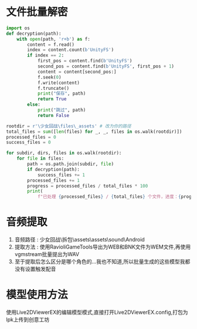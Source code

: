 # 文件批量解密
```python
import os
def decryption(path):
    with open(path, 'r+b') as f:
        content = f.read()
        index = content.count(b'UnityFS')
        if index == 2:
            first_pos = content.find(b'UnityFS')
            second_pos = content.find(b'UnityFS', first_pos + 1)
            content = content[second_pos:]
            f.seek(0)
            f.write(content)
            f.truncate()
            print("保存", path)
            return True
        else:
            print("跳过", path)
            return False

rootdir = r'\少女回战\files\_assets' # 改为你的路径
total_files = sum([len(files) for _, _, files in os.walk(rootdir)])
processed_files = 0
success_files = 0

for subdir, dirs, files in os.walk(rootdir):
    for file in files:
        path = os.path.join(subdir, file)
        if decryption(path):
            success_files += 1
        processed_files += 1
        progress = processed_files / total_files * 100
        print(
            f"已处理 {processed_files} / {total_files} 个文件，进度：{progress:.2f}% , 解密数量{success_files}")
```

# 音频提取
1. 音频路径 : 少女回战\拆包\assets\assets\sound\Android
2. 提取方法 : 使用RavioliGameTools导出为WEB和BNK文件为WEM文件,再使用vgmstream批量提出为WAV
3. 至于提取后怎么区分是哪个角色的...我也不知道,所以批量生成的这些模型我都没有设置触发配音

# 模型使用方法
使用Live2DViewerEX的编辑模型模式,直接打开Live2DViewerEX.config,打包为lpk上传到创意工坊
